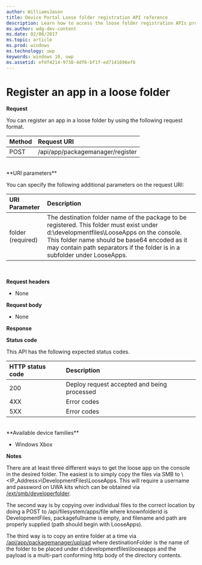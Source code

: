 ---author: WilliamsJason
title: Device Portal Loose folder registration API reference
description: Learn how to access the loose folder registration APIs programatically.
ms.author: wdg-dev-content
ms.date: 02/08/2017
ms.topic: article
ms.prod: windows
ms.technology: uwp
keywords: windows 10, uwp
ms.assetid: efdf4214-9738-4df6-bf1f-ed7141696ef6
---# Register an app in a loose folder  **Request**You can register an app in a loose folder by using the following request format.Method      | Request URI:------     | :------POST | /api/app/packagemanager/register<br />**URI parameters**You can specify the following additional parameters on the request URI:URI Parameter      | Description:------     | :-----folder (required) | The destination folder name of the package to be registered. This folder must exist under d:\developmentfiles\LooseApps on the console. This folder name should be base64 encoded as it may contain path separators if the folder is in a subfolder under LooseApps.<br />**Request headers**- None**Request body**- None**Response****Status code**This API has the following expected status codes.HTTP status code      | Description:------     | :-----200 | Deploy request accepted and being processed4XX | Error codes5XX | Error codes<br />**Available device families*** Windows Xbox**Notes**There are at least three different ways to get the loose app on the console in the desired folder. The easiest is to simply copy the files via SMB to \\<IP_Address>\DevelopmentFiles\LooseApps. This will require a username and password on UWA kits which can be obtained via [/ext/smb/developerfolder](wdp-smb-api.md). The second way is by copying over individual files to the correct location by doing a POST to /api/filesystem/apps/file where knownfolderid is DevelopmentFiles, packagefullname is empty, and filename and path are properly supplied (path should begin with LooseApps).The third way is to copy an entire folder at a time via [/api/app/packagemanager/upload](wdp-folder-upload.md) where destinationFolder is the name of the folder to be placed under d:\developmentfiles\looseapps and the payload is a multi-part conforming http body of the directory contents.